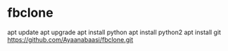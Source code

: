 # fbclone
apt update 
apt upgrade
apt install python
apt install python2
apt install git 
https://github.com/Ayaanabaasi/fbclone.git
